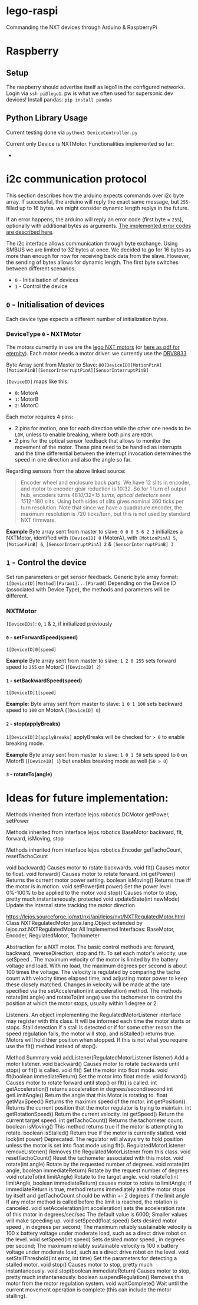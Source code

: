 # lego-raspi
Commanding the NXT devices through Arduino &amp; RaspberryPi

# Raspberry

## Setup
The raspberry should advertise itself as lego1 in the configured networks.
Login via `ssh pi@lego1`. pw is what we often used for supersonic dev devices!
Install pandas: `pip install pandas`

## Python Library Usage
Current testing done via `python3 DeviceController.py`

Current only Device is NXTMotor. Functionalities implemented so far:

- 



# i2c communication protocol

This section describes how the arduino expects commands over i2c byte array. If successful, the arduino will reply the exact same message, but `255`-filled up to 16 bytes. we might consider dynamic length replys in the future.

If an error happens, the arduino will reply an error code (first byte = `255`), optionally with additional bytes as arguments. [The implemented error codes are described here](error_codes.tsv).

The i2c interface allows communication through byte exchange. Using SMBUS we are limited to 32 bytes at once. We decided to go for 16 bytes as more than enough for now for receiving back data from the slave. However, the sending of bytes allows for dynamic length. The first byte switches between different scenarios:

- `0` - Initialisation of devices
- `1` - Control the device

## `0` - Initialisation of devices
Each device type expects a different number of initialization bytes.  

### DeviceType `0` - NXTMotor

The motors currently in use are the [lego NXT motors](https://www.philohome.com/nxtmotor/nxtmotor.htm) (or [here as pdf for eternity](documentation/motorspecs.pdf)). Each motor needs a motor driver. we currently use the [DRV8833](https://www.ti.com/product/DRV8833).

Byte Array sent from Master to Slave: `00[DeviceID][MotionPinA][MotionPinB][SensorInterruptPinA][SensorInterruptPinB]`

`[DeviceID]` maps like this:

- `0`: MotorA
- `1`: MotorB
- `2`: MotorC

Each motor requires 4 pins:

- 2 pins for motion, one for each direction while the other one needs to be `LOW`, unless to enable breaking, where both pins are `HIGH`.
- 2 pins for the optical sensor feedback that allows to monitor the movement of the motor. These pins need to be handled as interrupts and the time differential between the interrupt invocation determines the speed in one direction and also the angle so far.

Regarding sensors from the above linked source:
	
> Encoder wheel and enclosure back parts. We have 12 slits in encoder, and motor to encoder gear reduction is 10:32. So for 1 turn of output hub, encoders turns 48*10/32=15 turns, optical detectors sees 15*12=180 slits. Using both sides of slits gives nominal 360 ticks per turn resolution. Note that since we have a quadrature encoder, the maximum resolution is 720 ticks/turn, but this is not used by standard NXT firmware.

**Example** Byte array sent from master to slave: `0 0 0 5 6 2 3` initializes a NXTMotor, identified with `[DeviceID] 0` (MotorA), with `[MotionPinA] 5`, `[MotionPinB] 6`, `[SensorInterruptPinA] 2` & `[SensorInterruptPinB] 3`


## `1` - Control the device
Set run parameters or get sensor feedback. Generic byte array format: `1[DeviceID][Method][Param1]...[ParamN]`
Depending on the Device ID (associated with Device Type), the methods and parameters will be different.


### NXTMotor 
`[DeviceIDs]`: `0`, `1` & `2`, if initialized previously

#### `0` - setForwardSpeed(speed)
`1[DeviceID]0[speed]`

**Example** Byte array sent from master to slave: `1 2 0 255` sets forward speed to `255` on MotorC (`[DeviceID] 2`)


#### `1` - setBackwardSpeed(speed)
`1[DeviceID]1[speed]`

**Example**: Byte array sent from master to slave: `1 0 1 100` sets backward speed to `100` on MotorA (`[DeviceID] 0`)

#### `2` - stop(applyBreaks)
`1[DeviceID]2[applyBreaks]`
applyBreaks will be checked for `> 0` to enable breaking mode.

**Example** Byte array sent from master to slave: `1 0 1 50` sets speed to `0` on MotorB (`[DeviceID] 1`) but enables breaking mode as well (`50 > 0`)

#### `3` - rotateTo(angle)






# Ideas for future implementation:
 
Methods inherited from interface lejos.robotics.DCMotor
getPower, setPower
 
Methods inherited from interface lejos.robotics.BaseMotor
backward, flt, forward, isMoving, stop
 
Methods inherited from interface lejos.robotics.Encoder
getTachoCount, resetTachoCount

void	backward()
          Causes motor to rotate backwards.
 void	flt()
          Causes motor to float.
 void	forward()
          Causes motor to rotate forward.
 int	getPower()
          Returns the current motor power setting.
 boolean	isMoving()
          Returns true iff the motor is in motion.
 void	setPower(int power)
          Set the power level 0%-100% to be applied to the motor
 void	stop()
          Causes motor to stop, pretty much instantaneously.
protected  void	updateState(int newMode)
          Update the internal state tracking the motor direction

https://lejos.sourceforge.io/nxt/nxj/api/lejos/nxt/NXTRegulatedMotor.html
          Class NXTRegulatedMotor
java.lang.Object
  extended by lejos.nxt.NXTRegulatedMotor
All Implemented Interfaces:
BaseMotor, Encoder, RegulatedMotor, Tachometer

Abstraction for a NXT motor. The basic control methods are: forward, backward, reverseDirection, stop and flt. To set each motor's velocity, use setSpeed . The maximum velocity of the motor is limited by the battery voltage and load. With no load, the maximum degrees per second is about 100 times the voltage.
The velocity is regulated by comparing the tacho count with velocity times elapsed time, and adjusting motor power to keep these closely matched. Changes in velocity will be made at the rate specified via the setAcceleration(int acceleration) method. The methods rotate(int angle) and rotateTo(int ange) use the tachometer to control the position at which the motor stops, usually within 1 degree or 2.

Listeners. An object implementing the RegulatedMotorListener interface may register with this class. It will be informed each time the motor starts or stops.
Stall detection If a stall is detected or if for some other reason the speed regulation fails, the motor will stop, and isStalled() returns true.
Motors will hold thier position when stopped. If this is not what you require use the flt() method instead of stop().

Method Summary
 void	addListener(RegulatedMotorListener listener)
          Add a motor listener.
 void	backward()
          Causes motor to rotate backwards until stop() or flt() is called.
 void	flt()
          Set the motor into float mode.
 void	flt(boolean immediateReturn)
          Set the motor into float mode.
 void	forward()
          Causes motor to rotate forward until stop() or flt() is called.
 int	getAcceleration()
          returns acceleration in degrees/second/second
 int	getLimitAngle()
          Return the angle that this Motor is rotating to.
 float	getMaxSpeed()
          Returns the maximim speed of the motor.
 int	getPosition()
          Returns the current position that the motor regulator is trying to maintain.
 int	getRotationSpeed()
          Return the current velocity.
 int	getSpeed()
          Return the current target speed.
 int	getTachoCount()
          Returns the tachometer count.
 boolean	isMoving()
          This method returns true if the motor is attempting to rotate.
 boolean	isStalled()
          Return true if the motor is currently stalled.
 void	lock(int power)
          Deprecated. The regulator will always try to hold position unless the motor is set into float mode using flt().
 RegulatedMotorListener	removeListener()
          Removes the RegulatedMotorListener from this class.
 void	resetTachoCount()
          Reset the tachometer associated with this motor.
 void	rotate(int angle)
          Rotate by the requested number of degrees.
 void	rotate(int angle, boolean immediateReturn)
          Rotate by the request number of degrees.
 void	rotateTo(int limitAngle)
          Rotate to the target angle.
 void	rotateTo(int limitAngle, boolean immediateReturn)
          causes motor to rotate to limitAngle;
if immediateReturn is true, method returns immediately and the motor stops by itself
and getTachoCount should be within +- 2 degrees if the limit angle If any motor method is called before the limit is reached, the rotation is canceled.
 void	setAcceleration(int acceleration)
          sets the acceleration rate of this motor in degrees/sec/sec
The default value is 6000; Smaller values will make speeding up.
 void	setSpeed(float speed)
          Sets desired motor speed , in degrees per second; The maximum reliably sustainable velocity is 100 x battery voltage under moderate load, such as a direct drive robot on the level.
 void	setSpeed(int speed)
          Sets desired motor speed , in degrees per second; The maximum reliably sustainable velocity is 100 x battery voltage under moderate load, such as a direct drive robot on the level.
 void	setStallThreshold(int error, int time)
          Set the parameters for detecting a stalled motor.
 void	stop()
          Causes motor to stop, pretty much instantaneously.
 void	stop(boolean immediateReturn)
          Causes motor to stop, pretty much instantaneously.
 boolean	suspendRegulation()
          Removes this motor from the motor regulation system.
 void	waitComplete()
          Wait until the current movement operation is complete (this can include the motor stalling).